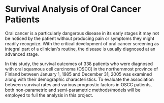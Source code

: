# Survival Analysis of Oral Cancer Patients

Oral cancer is a particularly dangerous disease in its early stages it may not be noticed by the patient without producing pain or symptoms
they might readily recognize. With the critical development of oral cancer screening as integral part of a clinician's routine, the disease is usually diagnosed at an advanced stage. 


In this study, the survival outcomes of 338 patients who were diagnosed with oral squamous cell
carcinoma (OSCC) in the northernmost province of Finland between January 1, 1985 and
December 31, 2005 was examined along with their demographic characteristics. To evaluate
the association between survival rates and various prognostic factors in OSCC patients, both
non-parametric and semi-parametric methods/models will be employed to full the analysis
in this project.

